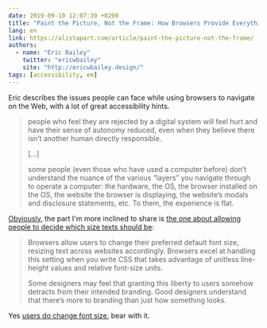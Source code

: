 ```yaml
---
date: 2019-09-10 12:07:39 +0200
title: "Paint the Picture, Not the Frame: How Browsers Provide Everything Users Need"
lang: en
link: https://alistapart.com/article/paint-the-picture-not-the-frame/
authors:
  - name: "Eric Bailey"
    twitter: "ericwbailey"
    site: "http://ericwbailey.design/"
tags: [accessibility, em]
---
```


Eric describes the issues people can face while using browsers to navigate on the Web, with a lot of great accessibility hints.

> people who feel they are rejected by a digital system will feel hurt and have their sense of autonomy reduced, even when they believe there isn’t another human directly responsible.
>
> […]
>
> some people (even those who have used a computer before) don’t understand the nuance of the various “layers” you navigate through to operate a computer: the hardware, the OS, the browser installed on the OS, the website the browser is displaying, the website’s modals and disclosure statements, etc. To them, the experience is flat.

[Obviously](/2016/03/people-don-t-change-the-default-16px-font-size-in-their-browser.html), the part I'm more inclined to share is [the one about allowing people to decide which size texts should be](https://alistapart.com/article/paint-the-picture-not-the-frame/#section7):

> Browsers allow users to change their preferred default font size, resizing text across websites accordingly. Browsers excel at handling this setting when you write CSS that takes advantage of unitless line-height values and relative font-size units.
> 
> Some designers may feel that granting this liberty to users somehow detracts from their intended branding. Good designers understand that there’s more to branding than just how something looks.

Yes [users do change font size](/2018/06/users-do-change-font-size.html), bear with it.